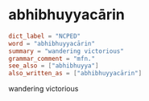 # abhibhuyyacārin

``` toml
dict_label = "NCPED"
word = "abhibhuyyacārin"
summary = "wandering victorious"
grammar_comment = "mfn."
see_also = ["abhibhuyya"]
also_written_as = ["abhibhuyyacārin"]
```

wandering victorious

